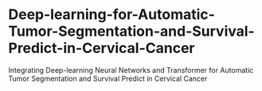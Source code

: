 # Deep-learning-for-Automatic-Tumor-Segmentation-and-Survival-Predict-in-Cervical-Cancer
Integrating Deep-learning Neural Networks and Transformer for Automatic Tumor Segmentation and Survival Predict in Cervical Cancer
